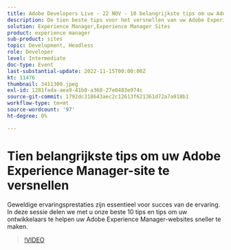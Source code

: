 ```yaml
---
title: Adobe Developers Live - 22 NOV - 10 belangrijkste tips om uw Adobe Experience Manager-site te versnellen
description: De tien beste tips voor het versnellen van uw Adobe Experience Manager SiteEen geweldige ervaring is essentieel voor succes. In deze sessie delen we met u onze beste 10 tips en tips om uw ontwikkelaars te helpen uw Adobe Experience Manager-websites sneller te maken.
solution: Experience Manager,Experience Manager Sites
product: experience manager
sub-product: sites
topic: Development, Headless
role: Developer
level: Intermediate
doc-type: Event
last-substantial-update: 2022-11-15T00:00:00Z
kt: 11476
thumbnail: 3411300.jpeg
exl-id: 1281fada-aea9-41b0-a368-27e0483e974c
source-git-commit: 1792dc318643aec2c12613f621361d72a7a918b1
workflow-type: tm+mt
source-wordcount: '97'
ht-degree: 0%

---
```


# Tien belangrijkste tips om uw Adobe Experience Manager-site te versnellen

Geweldige ervaringsprestaties zijn essentieel voor succes van de ervaring. In deze sessie delen we met u onze beste 10 tips en tips om uw ontwikkelaars te helpen uw Adobe Experience Manager-websites sneller te maken.

>[!VIDEO](https://video.tv.adobe.com/v/3411300/?quality=12&learn=on)
